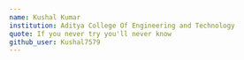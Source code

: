 ```yaml
---
name: Kushal Kumar
institution: Aditya College Of Engineering and Technology
quote: If you never try you'll never know
github_user: Kushal7579
---
```

